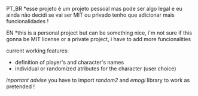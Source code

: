 PT_BR *esse projeto é um projeto pessoal mas pode ser algo legal e eu ainda não decidi se vai ser MIT ou privado tenho que adicionar mais funcionalidades !

EN *this is a personal project but can be something nice, i'm not sure if this gonna be MIT license or a private project, i have to add more funcionalities

current working features:
* definition of player's and character's names
* individual or randomized atributes for the character (user choice)

*inportant advise*
you have to import *random2* and *emogi* library to work as pretended !
